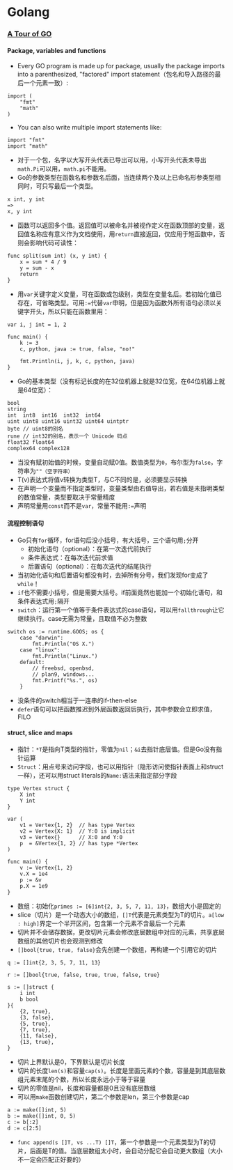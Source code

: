 Golang
======

### [A Tour of GO](https://tour.golang.org/welcome/1)
#### Package, variables and functions
- Every GO program is made up for package, usually the package imports into a parenthesized, "factored" import statement（包名和导入路径的最后一个元素一致）:
```
import (
	"fmt"
	"math"
)
```
- You can also write multiple import statements like:
```
import "fmt"
import "math"
```
- 对于一个包，名字以大写开头代表已导出可以用，小写开头代表未导出`math.Pi`可以用，`math.pi`不能用。
- Go的参数类型在函数名和参数名后面，当连续两个及以上已命名形参类型相同时，可只写最后一个类型。
```
x int, y int
=>
x, y int
```
- 函数可以返回多个值。返回值可以被命名并被视作定义在函数顶部的变量，返回值名称应有意义作为文档使用，用`return`直接返回，仅应用于短函数中，否则会影响代码可读性：
```
func split(sum int) (x, y int) {
	x = sum * 4 / 9
	y = sum - x
	return
}
```
- 用`var`关键字定义变量，可在函数或包级别，类型在变量名后。若初始化值已存在，可省略类型。可用`:=`代替`var`申明，但是因为函数外所有语句必须以关键字开头，所以只能在函数里用：
```
var i, j int = 1, 2

func main() {
	k := 3
	c, python, java := true, false, "no!"

	fmt.Println(i, j, k, c, python, java)
}
```
- Go的基本类型（没有标记长度的在32位机器上就是32位宽，在64位机器上就是64位宽）：
```
bool
string
int  int8  int16  int32  int64
uint uint8 uint16 uint32 uint64 uintptr
byte // uint8的别名
rune // int32的别名，表示一个 Unicode 码点
float32 float64
complex64 complex128
```
- 当没有赋初始值的时候，变量自动赋0值。数值类型为`0`，布尔型为`false`，字符串为`""（空字符串）`
- T(v)表达式将值v转换为类型T，与C不同的是，必须要显示转换
- 在声明一个变量而不指定类型时，变量类型由右值导出，若右值是未指明类型的数值常量，类型要取决于常量精度
- 声明常量用`const`而不是`var`，常量不能用`:=`声明

#### 流程控制语句
- Go只有`for`循环，for语句后没小括号，有大括号，三个语句用`;`分开
	+ 初始化语句（optional）：在第一次迭代前执行
	+ 条件表达式：在每次迭代前求值
	+ 后置语句（optional）：在每次迭代的结尾执行
- 当初始化语句和后置语句都没有时，去掉所有分号，我们发现for变成了`while`！
- `if`也不需要小括号，但是需要大括号。if前面竟然也能加一个初始化语句，和条件表达式用`;`隔开
- `switch`：运行第一个值等于条件表达式的case语句，可以用`fallthrough`让它继续执行。case无需为常量，且取值不必为整数
```
switch os := runtime.GOOS; os {
	case "darwin":
		fmt.Println("OS X.")
	case "linux":
		fmt.Println("Linux.")
	default:
		// freebsd, openbsd,
		// plan9, windows...
		fmt.Printf("%s.", os)
	}
```
- 没条件的switch相当于一连串的if-then-else
- `defer`语句可以把函数推迟到外层函数返回后执行，其中参数会立即求值，FILO

#### struct, slice and maps
- 指针：`*T`是指向T类型的指针，零值为`nil`；`&i`去指针底层值。但是Go没有指针运算
- `Struct`：用点号来访问字段，也可以用指针（隐形访问使指针表面上和struct一样），还可以用struct literals的`Name:`语法来指定部分字段
```
type Vertex struct {
	X int
	Y int
}

var (
	v1 = Vertex{1, 2}  // has type Vertex
	v2 = Vertex{X: 1}  // Y:0 is implicit
	v3 = Vertex{}      // X:0 and Y:0
	p  = &Vertex{1, 2} // has type *Vertex
)

func main() {
	v := Vertex{1, 2}
	v.X = 1e4
	p := &v
	p.X = 1e9
}
```
- 数组：初始化`primes := [6]int{2, 3, 5, 7, 11, 13}`，数组大小是固定的
- slice（切片）是一个动态大小的数组，`[]T`代表是元素类型为T的切片。`a[low : high]`界定一个半开区间，包含第一个元素不含最后一个元素
- 切片并不会储存数据，更改切片元素会修改底层数组中对应的元素，共享底层数组的其他切片也会观测到修改
- `[]bool{true, true, false}`会先创建一个数组，再构建一个引用它的切片
```
q := []int{2, 3, 5, 7, 11, 13}

r := []bool{true, false, true, true, false, true}

s := []struct {
	i int
	b bool
}{
	{2, true},
	{3, false},
	{5, true},
	{7, true},
	{11, false},
	{13, true},
}
```
- 切片上界默认是0，下界默认是切片长度
- 切片的长度`len(s)`和容量`cap(s)`。长度是里面元素的个数，容量是到其底层数组元素末尾的个数，所以长度永远小于等于容量
- 切片的零值是nil，长度和容量都是0且没有底层数组
- 可以用`make`函数创建切片，第二个参数是len，第三个参数是cap
```
a := make([]int, 5)
b := make([]int, 0, 5)
c := b[:2]
d := c[2:5]
```
- `func append(s []T, vs ...T) []T`，第一个参数是一个元素类型为T的切片，后面是T的值。当底层数组太小时，会自动分配它会自动更大数组（大小不一定会匹配正好要的）















